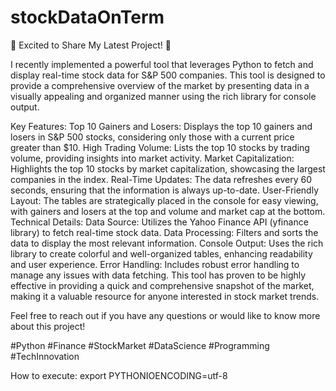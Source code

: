 # stockDataOnTerm

🚀 Excited to Share My Latest Project! 🚀

I recently implemented a powerful tool that leverages Python to fetch and display real-time stock data for S&P 500 companies. This tool is designed to provide a comprehensive overview of the market by presenting data in a visually appealing and organized manner using the rich library for console output.

Key Features:
Top 10 Gainers and Losers: Displays the top 10 gainers and losers in S&P 500 stocks, considering only those with a current price greater than $10.
High Trading Volume: Lists the top 10 stocks by trading volume, providing insights into market activity.
Market Capitalization: Highlights the top 10 stocks by market capitalization, showcasing the largest companies in the index.
Real-Time Updates: The data refreshes every 60 seconds, ensuring that the information is always up-to-date.
User-Friendly Layout: The tables are strategically placed in the console for easy viewing, with gainers and losers at the top and volume and market cap at the bottom.
Technical Details:
Data Source: Utilizes the Yahoo Finance API (yfinance library) to fetch real-time stock data.
Data Processing: Filters and sorts the data to display the most relevant information.
Console Output: Uses the rich library to create colorful and well-organized tables, enhancing readability and user experience.
Error Handling: Includes robust error handling to manage any issues with data fetching.
This tool has proven to be highly effective in providing a quick and comprehensive snapshot of the market, making it a valuable resource for anyone interested in stock market trends.

Feel free to reach out if you have any questions or would like to know more about this project!

#Python #Finance #StockMarket #DataScience #Programming #TechInnovation

How to execute:
export PYTHONIOENCODING=utf-8

